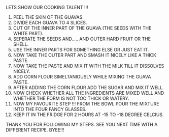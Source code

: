 LETS SHOW OUR COOKING TALENT !!!

1.  PEEL THE SKIN OF THE GUAVAS.
2.  DIVIDE EACH GUAVA TO 4 SLICES.
3.  CUT OF THE INNER PART OF THE GUAVA.(THE SEEDS WITH THE WHITE PART).
4.  SEPERATE THE SEEDS AND..... AND OUTER HARD FRUIT OR THE SHELL.
5.  USE THE INNER PARTS FOR SOMETHING ELSE OR JUST EAT IT.
6.  NOW TAKE THE OUTER PART AND SMASH IT NICELY LIKE A THICK PASTE.
7.  NOW TAKE THE PASTE AND MIX IT WITH THE MILK TILL IT DISSOLVES NICELY.
8.  ADD CORN FLOUR SIMELTANIOUSLY WHILE MIXING THE GUAVA PASTE.
9.  AFTER ADDING THE CORN FLOUR ADD THE SUGAR AND MIX IT WELL.
10. NOW CHECK WHETHER ALL THE INGREDIENTS ARE MIXED WELL AND WHETHER THE FORM IS NOT TOO THICK OR WATERY.
11. NOW MY FAVOURITE STEP !!! FROM THE BOWL POUR THE MIXTURE INTO THE FOUR FANCY GLASSES.
12. KEEP IT IN THE FRIDGE FOR 2 HOURS AT -15 TO -18 DEGREE CELCIUS.


THANK YOU FOR FOLLOWING MY STEPS.
SEE YOU NEXT TIME WITH A DIFFERENT RECIPE.
BYEE!!!